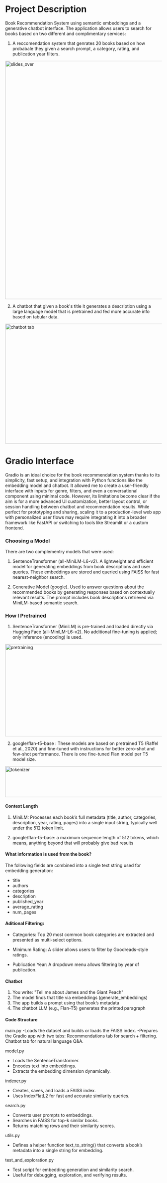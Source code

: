 # Project Description 

Book Recommendation System using semantic embeddings and a generative chatbot interface. 
The application allows users to search for books based on two different and complimentary services:

1) A reccomendation system that genrates 20 books based on how probabale they given a search prompt, a category, rating, and publication year filters. 
<img width="1337" height="764" alt="slides_over" src="https://github.com/user-attachments/assets/2ea8555f-f9db-4508-8cd9-90117b817bfc" />

2) A chatbot that given a book's title it generates a description using a large language model that is pretrained and fed more accurate info based on tabular data. 
<img width="1276" height="384" alt="chatbot tab" src="https://github.com/user-attachments/assets/f539a105-25ba-4e46-a669-1413a70969d9" />

# Gradio Interface 

Gradio is an ideal choice for the book recommendation system thanks to its simplicity, fast setup, and integration with Python functions like the embedding model and chatbot. It allowed me to create a user-friendly interface with inputs for genre, filters, and even a conversational component using minimal code. However, its limitations become clear if the aim is for a more advanced UI customization, better layout control, or session handling between chatbot and recommendation results. While perfect for prototyping and sharing, scaling it to a production-level web app with personalized user flows may require integrating it into a broader framework like FastAPI or switching to tools like Streamlit or a custom frontend.

### Choosing a Model
There are two complementry models that were used:
1) SentenceTransformer (all-MiniLM-L6-v2). A lightweight and efficient model for generating embeddings from book descriptions and user queries. These embeddings are stored and queried using FAISS for fast nearest-neighbor search. 

2. Generative Model (google). Used to answer questions about the recommended books by generating responses based on contextually relevant results. The prompt includes book descriptions retrieved via MiniLM-based semantic search.



### How I Pretrained 
1. SentenceTransformer (MiniLM) is pre-trained and loaded directly via Hugging Face (all-MiniLM-L6-v2). No additional fine-tuning is applied; only inference (encoding) is used.
<img width="1188" height="296" alt="pretraining" src="https://github.com/user-attachments/assets/7b85b51f-1b83-471d-8533-b0df77ba6c1b" />

2. google/flan-t5-base : These models are based on pretrained T5 (Raffel et al., 2020) and fine-tuned with instructions for better zero-shot and few-shot performance. There is one fine-tuned Flan model per T5 model size.
<img width="902" height="99" alt="tokenizer" src="https://github.com/user-attachments/assets/43173f51-48d0-4a8a-ae57-c144aa86ba44" />

#### Context Length 

1. MiniLM: Processes each book’s full metadata (title, author, categories, description, year, rating, pages) into a single input string, typically well under the 512 token limit.

2. google/flan-t5-base: a maximum sequence length of 512 tokens, which means, anything beyond that will probably give bad results

#### What information is used from the book?

The following fields are combined into a single text string used for embedding generation:

- title
- authors
- categories
- description
- published_year
- average_rating
- num_pages

#### Aditional Filtering:
- Categories: Top 20 most common book categories are extracted and presented as multi-select options.

- Minimum Rating: A slider allows users to filter by Goodreads-style ratings.

- Publication Year: A dropdown menu allows filtering by year of publication.


#### Chatbot
1. You write: "Tell me about James and the Giant Peach"
2. The model finds that title via embeddings (generate_embeddings)
3. The app builds a prompt using that book’s metadata
4. The chatbot LLM (e.g., Flan-T5) generates the printed paragraph


#### Code Structure

main.py
-Loads the dataset and builds or loads the FAISS index.
-Prepares the Gradio app with two tabs:
    Recommendations tab for search + filtering.
    Chatbot tab for natural language Q&A.

model.py
- Loads the SentenceTransformer.
- Encodes text into embeddings.
- Extracts the embedding dimension dynamically.

indexer.py
- Creates, saves, and loads a FAISS index.
- Uses IndexFlatL2 for fast and accurate similarity queries.

search.py
- Converts user prompts to embeddings.
- Searches in FAISS for top-k similar books.
- Returns matching rows and their similarity scores.

utils.py
- Defines a helper function text_to_string() that converts a book’s metadata into a single string for embedding.

test_and_exploration.py
- Test script for embedding generation and similarity search.
- Useful for debugging, exploration, and verifying results.
